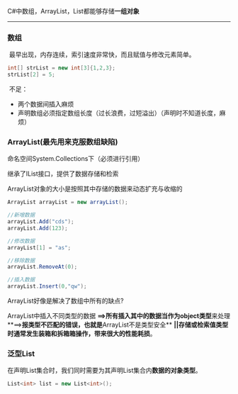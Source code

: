 C#中数组，ArrayList，List都能够存储**一组对象**

------

### 数组

​	最早出现，内存连续，索引速度非常快，而且赋值与修改元素简单。

```c#
int[] strList = new int[3]{1,2,3};
strList[2] = 5;

```

​	不足：

* 两个数据间插入麻烦
* 声明数组必须指定数组长度（过长浪费，过短溢出）（声明时不知道长度，麻烦）

### ArrayList(最先用来克服数组缺陷)

 命名空间System.Collections下（必须进行引用）

继承了IList接口，提供了数据存储和检索

ArrayList对象的大小是按照其中存储的数据来动态扩充与收缩的



```c#
ArrayList arrayList = new arrayList();

//新增数据
arrayList.Add("cds");
arrayList.Add(123);

//修改数据
arrayList[1] = "as";

//移除数据
arrayList.RemoveAt(0);

//插入数据
arrayList.Insert(0,"qw");
```

ArrayList好像是解决了数组中所有的缺点?

ArrayList中插入不同类型的数据 **==>**所有插入其中的数据当作为**object类型**来处理**==>**报类型不匹配的错误，也就是**ArrayList不是类型安全** **||**存储或检索值类型时通常发生装箱和拆箱箱操作，带来很大的**性能耗损**。



### 泛型List<T>

在声明List集合时，我们同时需要为其声明List集合内**数据的对象类型**。

```c#
List<int> list = new List<int>();
```

[参考]: https://blog.csdn.net/zhang_xinxiu/article/details/8657431

